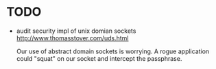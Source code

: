 TODO
====

* audit security impl of unix domian sockets
  http://www.thomasstover.com/uds.html

  Our use of abstract domain sockets is worrying. A rogue application could
  "squat" on our socket and intercept the passphrase.
